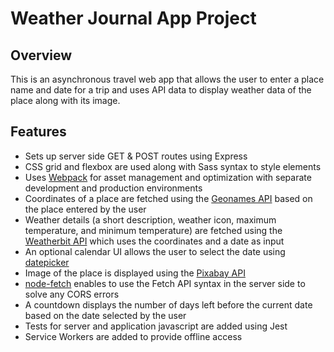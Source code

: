 # Weather Journal App Project

## Overview
This is an asynchronous travel web app that allows the user to enter a place name and date for a trip and uses API data to display weather data of the place along with its image.  

## Features
* Sets up server side GET & POST routes using Express
* CSS grid and flexbox are used along with Sass syntax to style elements
* Uses [Webpack](https://webpack.js.org) for asset management and optimization with separate development and production environments
* Coordinates of a place are fetched using the [Geonames API](http://www.geonames.org/export/web-services.html) based on the place entered by the user
* Weather details (a short description, weather icon, maximum temperature, and minimum temperature) are fetched using the [Weatherbit API](https://www.weatherbit.io/api/weather-forecast-16-day) which uses the coordinates and a date as input
* An optional calendar UI allows the user to select the date using [datepicker](https://github.com/qodesmith/datepicker)
* Image of the place is displayed using the [Pixabay API](https://pixabay.com/api/docs/)
* [node-fetch](https://github.com/node-fetch/node-fetch) enables to use the Fetch API syntax in the server side to solve any CORS errors
* A countdown displays the number of days left before the current date based on the date selected by the user
* Tests for server and application javascript are added using Jest
* Service Workers are added to provide offline access
